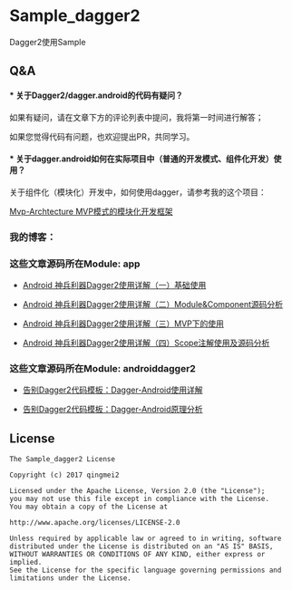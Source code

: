 # Sample_dagger2

Dagger2使用Sample

## Q&A

#### * 关于Dagger2/dagger.android的代码有疑问？

如果有疑问，请在文章下方的评论列表中提问，我将第一时间进行解答；

如果您觉得代码有问题，也欢迎提出PR，共同学习。

#### * 关于dagger.android如何在实际项目中（普通的开发模式、组件化开发）使用？

关于组件化（模块化）开发中，如何使用dagger，请参考我的这个项目：

[Mvp-Archtecture MVP模式的模块化开发框架](https://github.com/qingmei2/MvpArchitecture-Android)

### 我的博客：

### 这些文章源码所在Module:  app

* [Android 神兵利器Dagger2使用详解（一）基础使用](http://blog.csdn.net/mq2553299/article/details/73065745)

* [Android 神兵利器Dagger2使用详解（二）Module&Component源码分析](http://blog.csdn.net/mq2553299/article/details/73136396)

* [Android 神兵利器Dagger2使用详解（三）MVP下的使用](http://blog.csdn.net/mq2553299/article/details/73251405)

* [Android 神兵利器Dagger2使用详解（四）Scope注解使用及源码分析](http://blog.csdn.net/mq2553299/article/details/73414710)

### 这些文章源码所在Module:  androiddagger2

* [告别Dagger2代码模板：Dagger-Android使用详解](http://blog.csdn.net/mq2553299/article/details/77485800)

* [告别Dagger2代码模板：Dagger-Android原理分析](http://blog.csdn.net/mq2553299/article/details/77725912)

License
-----
    
    The Sample_dagger2 License 

    Copyright (c) 2017 qingmei2

    Licensed under the Apache License, Version 2.0 (the "License");
    you may not use this file except in compliance with the License.
    You may obtain a copy of the License at

    http://www.apache.org/licenses/LICENSE-2.0

    Unless required by applicable law or agreed to in writing, software
    distributed under the License is distributed on an "AS IS" BASIS,
    WITHOUT WARRANTIES OR CONDITIONS OF ANY KIND, either express or implied.
    See the License for the specific language governing permissions and
    limitations under the License.
